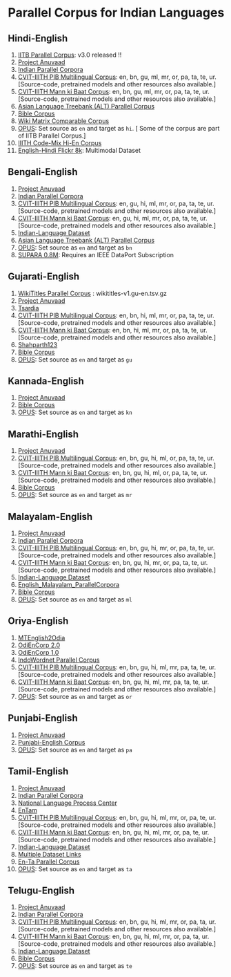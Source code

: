 # Parallel Corpus for Indian Languages

## Hindi-English

1. [IITB Parallel Corpus](http://www.cfilt.iitb.ac.in/iitb_parallel/): v3.0 released !!
1. [Project Anuvaad](https://github.com/project-anuvaad/parallel-corpus)
1. [Indian Parallel Corpora](https://github.com/joshua-decoder/indian-parallel-corpora)
1. [CVIT-IIITH PIB Multilingual Corpus](http://preon.iiit.ac.in/~jerin/bhasha/): en, bn, gu, ml, mr, or, pa, ta, te, ur. [Source-code, pretrained models and other resources also available.]
1. [CVIT-IIITH Mann ki Baat Corpus](http://preon.iiit.ac.in/~jerin/bhasha/): en, bn, gu, ml, mr, or, pa, ta, te, ur. [Source-code, pretrained models and other resources also available.]
1. [Asian Language Treebank (ALT) Parallel Corpus](http://www2.nict.go.jp/astrec-att/member/mutiyama/ALT/)
1. [Bible Corpus](http://christos-c.com/bible/)
1. [Wiki Matrix Comparable Corpus](https://github.com/facebookresearch/LASER/tree/master/tasks/WikiMatrix)
1. [OPUS](http://opus.nlpl.eu/): Set source as `en` and target as `hi`. [ Some of the corpus are part of IITB Parallel Corpus.]
1. [IIITH Code-Mix Hi-En Corpus](https://github.com/mrinaldhar/en-hi-codemixed-corpus)
1. [English-Hindi Flickr 8k](https://github.com/madaan/PML4DC-Comparable-Data-Collection): Multimodal Dataset

## Bengali-English

1. [Project Anuvaad](https://github.com/project-anuvaad/parallel-corpus)
1. [Indian Parallel Corpora](https://github.com/joshua-decoder/indian-parallel-corpora)
1. [CVIT-IIITH PIB Multilingual Corpus](http://preon.iiit.ac.in/~jerin/bhasha/): en, gu, hi, ml, mr, or, pa, ta, te, ur. [Source-code, pretrained models and other resources also available.]
1. [CVIT-IIITH Mann ki Baat Corpus](http://preon.iiit.ac.in/~jerin/bhasha/): en, gu, hi, ml, mr, or, pa, ta, te, ur. [Source-code, pretrained models and other resources also available.]
1. [Indian-Language Dataset](https://github.com/himanshudce/Indian-Language-Dataset)
1. [Asian Language Treebank (ALT) Parallel Corpus](http://www2.nict.go.jp/astrec-att/member/mutiyama/ALT/)
1. [OPUS](http://opus.nlpl.eu/): Set source as `en` and target as `bn`
1. [SUPARA 0.8M](https://ieee-dataport.org/documents/supara08m-balanced-english-bangla-parallel-corpus): Requires an IEEE DataPort Subscription

## Gujarati-English

1. [WikiTitles Parallel Corpus](http://data.statmt.org/wikititles/v1/) : wikititles-v1.gu-en.tsv.gz	
1. [Project Anuvaad](https://github.com/project-anuvaad/parallel-corpus)
1. [Tsardia](https://github.com/shahparth123/eng_guj_parallel_corpus)
1. [CVIT-IIITH PIB Multilingual Corpus](http://preon.iiit.ac.in/~jerin/bhasha/): en, bn, hi, ml, mr, or, pa, ta, te, ur. [Source-code, pretrained models and other resources also available.]
1. [CVIT-IIITH Mann ki Baat Corpus](http://preon.iiit.ac.in/~jerin/bhasha/): en, bn, hi, ml, mr, or, pa, ta, te, ur. [Source-code, pretrained models and other resources also available.]
1. [Shahparth123](https://github.com/shahparth123/eng_guj_parallel_corpus)
1. [Bible Corpus](http://christos-c.com/bible/)
1. [OPUS](http://opus.nlpl.eu/): Set source as `en` and target as `gu`

## Kannada-English

1. [Project Anuvaad](https://github.com/project-anuvaad/parallel-corpus)
1. [Bible Corpus](http://christos-c.com/bible/)
1. [OPUS](http://opus.nlpl.eu/): Set source as `en` and target as `kn`


## Marathi-English

1. [Project Anuvaad](https://github.com/project-anuvaad/parallel-corpus)
1. [CVIT-IIITH PIB Multilingual Corpus](http://preon.iiit.ac.in/~jerin/bhasha/): en, bn, gu, hi, ml, or, pa, ta, te, ur. [Source-code, pretrained models and other resources also available.]
1. [CVIT-IIITH Mann ki Baat Corpus](http://preon.iiit.ac.in/~jerin/bhasha/): en, bn, gu, hi, ml, or, pa, ta, te, ur. [Source-code, pretrained models and other resources also available.]
1. [Bible Corpus](http://christos-c.com/bible/)
1. [OPUS](http://opus.nlpl.eu/): Set source as `en` and target as `mr`

## Malayalam-English

1. [Project Anuvaad](https://github.com/project-anuvaad/parallel-corpus)
1. [Indian Parallel Corpora](https://github.com/joshua-decoder/indian-parallel-corpora)
1. [CVIT-IIITH PIB Multilingual Corpus](http://preon.iiit.ac.in/~jerin/bhasha/): en, bn, gu, hi, mr, or, pa, ta, te, ur. [Source-code, pretrained models and other resources also available.]
1. [CVIT-IIITH Mann ki Baat Corpus](http://preon.iiit.ac.in/~jerin/bhasha/): en, bn, gu, hi, mr, or, pa, ta, te, ur. [Source-code, pretrained models and other resources also available.]
1. [Indian-Language Dataset](https://github.com/himanshudce/Indian-Language-Dataset)
1. [English_Malayalam_ParallelCorpora](https://github.com/anziasharaf/English_Malayalam_ParallelCorpora)
1. [Bible Corpus](http://christos-c.com/bible/)
1. [OPUS](http://opus.nlpl.eu/): Set source as `en` and target as `ml`

## Oriya-English
1. [MTEnglish2Odia](https://github.com/OdiaWikimedia/English-Odia)
1. [OdiEnCorp 2.0](https://lindat.mff.cuni.cz/repository/xmlui/handle/11234/1-3211)
1. [OdiEnCorp 1.0](https://lindat.mff.cuni.cz/repository/xmlui/handle/11234/1-2879)
1. [IndoWordnet Parallel Corpus](https://github.com/anoopkunchukuttan/indowordnet_parallel)
1. [CVIT-IIITH PIB Multilingual Corpus](http://preon.iiit.ac.in/~jerin/bhasha/): en, bn, gu, hi, ml, mr, pa, ta, te, ur. [Source-code, pretrained models and other resources also available.]
1. [CVIT-IIITH Mann ki Baat Corpus](http://preon.iiit.ac.in/~jerin/bhasha/): en, bn, gu, hi, ml, mr, pa, ta, te, ur. [Source-code, pretrained models and other resources also available.]
1. [OPUS](http://opus.nlpl.eu/): Set source as `en` and target as `or`

## Punjabi-English

1. [Project Anuvaad](https://github.com/project-anuvaad/parallel-corpus)
1. [Punjabi-English Corpus](https://github.com/ssokhey/english-punjabi-corpus)
1. [OPUS](http://opus.nlpl.eu/): Set source as `en` and target as `pa`

## Tamil-English

1. [Project Anuvaad](https://github.com/project-anuvaad/parallel-corpus)
1. [Indian Parallel Corpora](https://github.com/joshua-decoder/indian-parallel-corpora)
1. [National Language Process Center](https://github.com/nlpcuom/English-Tamil-Parallel-Corpus)
1. [EnTam](http://ufal.mff.cuni.cz/~ramasamy/parallel/html/)
1. [CVIT-IIITH PIB Multilingual Corpus](http://preon.iiit.ac.in/~jerin/bhasha/): en, bn, gu, hi, ml, mr, or, pa, te, ur. [Source-code, pretrained models and other resources also available.]
1. [CVIT-IIITH Mann ki Baat Corpus](http://preon.iiit.ac.in/~jerin/bhasha/): en, bn, gu, hi, ml, mr, or, pa, te, ur. [Source-code, pretrained models and other resources also available.]
1. [Indian-Language Dataset](https://github.com/himanshudce/Indian-Language-Dataset)
1. [Multiple Dataset Links](https://github.com/praveenjune17/English_Tamil_parallel_corpus)
1. [En-Ta Parallel Corpus](https://github.com/achchuthany/En-Ta-Parallel-Corpus)
1. [OPUS](http://opus.nlpl.eu/): Set source as `en` and target as `ta`

## Telugu-English

1. [Project Anuvaad](https://github.com/project-anuvaad/parallel-corpus)
1. [Indian Parallel Corpora](https://github.com/joshua-decoder/indian-parallel-corpora)
1. [CVIT-IIITH PIB Multilingual Corpus](http://preon.iiit.ac.in/~jerin/bhasha/): en, bn, gu, hi, ml, mr, or, pa, ta, ur. [Source-code, pretrained models and other resources also available.]
1. [CVIT-IIITH Mann ki Baat Corpus](http://preon.iiit.ac.in/~jerin/bhasha/): en, bn, gu, hi, ml, mr, or, pa, ta, ur. [Source-code, pretrained models and other resources also available.]
1. [Indian-Language Dataset](https://github.com/himanshudce/Indian-Language-Dataset)
1. [Bible Corpus](http://christos-c.com/bible/)
1. [OPUS](http://opus.nlpl.eu/): Set source as `en` and target as `te`
